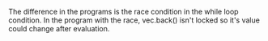 The difference in the programs is the race condition in the while loop condition. In the program with the race, vec.back() isn't locked so it's value could change after evaluation.